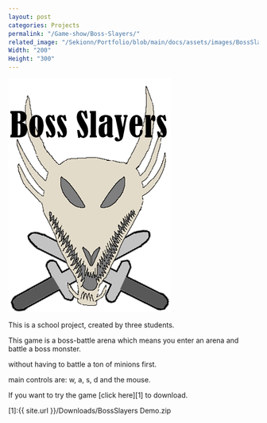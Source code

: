 ```yaml
---
layout: post
categories: Projects
permalink: "/Game-show/Boss-Slayers/"
related_image: "/Sekionn/Portfolio/blob/main/docs/assets/images/BossSlayers.png"
Width: "200"
Height: "300"
---
```

![My helpful screenshot](../docs/assets/images/BossSlayers.png)


This is a school project, created by three students.

This game is a boss-battle arena which means you enter an arena and battle a boss monster.

without having to battle a ton of minions first.

main controls are: w, a, s, d and the mouse.


If you want to try the game [click here][1] to download.

[1]:{{ site.url }}/Downloads/BossSlayers Demo.zip
